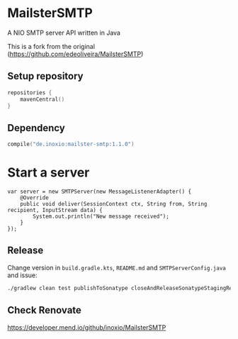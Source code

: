 MailsterSMTP
============

A NIO SMTP server API written in Java

This is a fork from the original (https://github.com/edeoliveira/MailsterSMTP)

## Setup repository

```kotlin
repositories {
    mavenCentral()
} 
```

## Dependency

```kotlin
compile("de.inoxio:mailster-smtp:1.1.0")
```

# Start a server

```jshelllanguage
var server = new SMTPServer(new MessageListenerAdapter() {
    @Override
    public void deliver(SessionContext ctx, String from, String recipient, InputStream data) {
        System.out.println("New message received");
    }
});

```
## Release

Change version in `build.gradle.kts`, `README.md` and `SMTPServerConfig.java` and issue:

```bash
./gradlew clean test publishToSonatype closeAndReleaseSonatypeStagingRepository githubRelease
```

## Check Renovate

https://developer.mend.io/github/inoxio/MailsterSMTP
